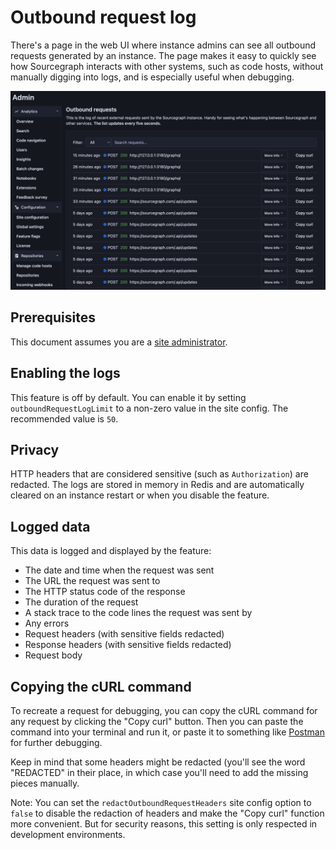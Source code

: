 # Outbound request log

There's a page in the web UI where instance admins can see all outbound requests generated by an instance. The page makes it easy to quickly see how Sourcegraph interacts with other systems, such as code hosts, without manually digging into logs, and is especially useful when debugging.

![UI screenshot](../img/outbound-request-log.png)

## Prerequisites

This document assumes you are a [site administrator](../index.md).

## Enabling the logs

This feature is off by default. You can enable it by setting `outboundRequestLogLimit` to a non-zero value in the site config. The recommended value is `50`.

## Privacy

HTTP headers that are considered sensitive (such as `Authorization`) are redacted.
The logs are stored in memory in Redis and are automatically cleared on an instance restart or when you disable the feature.

## Logged data

This data is logged and displayed by the feature:

- The date and time when the request was sent
- The URL the request was sent to
- The HTTP status code of the response
- The duration of the request
- A stack trace to the code lines the request was sent by
- Any errors
- Request headers (with sensitive fields redacted)
- Response headers (with sensitive fields redacted)
- Request body

## Copying the cURL command

To recreate a request for debugging, you can copy the cURL command for any request by clicking the "Copy curl" button. Then you can paste the command into your terminal and run it, or paste it to something like [Postman](https://www.postman.com/) for further debugging.

Keep in mind that some headers might be redacted (you'll see the word "REDACTED" in their place, in which case you'll need to add the missing pieces manually.

Note: You can set the `redactOutboundRequestHeaders` site config option to `false` to disable the redaction of headers and make the "Copy curl" function more convenient. But for security reasons, this setting is only respected in development environments. 

